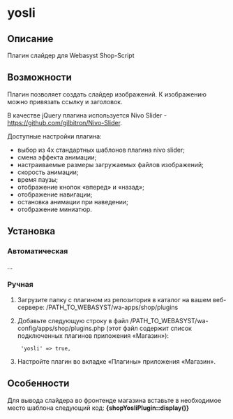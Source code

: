 # yosli

## Описание
Плагин слайдер для Webasyst Shop-Script

## Возможности
Плагин позволяет создать слайдер изображений. К изображению можно привязать ссылку и заголовок.

В качестве jQuery плагина используется Nivo Slider - https://github.com/gilbitron/Nivo-Slider.

Доступные настройки плагина:
- выбор из 4х стандартных шаблонов плагина nivo slider;
- смена эффекта анимации;
- настраиваемые размеры загружаемых файлов изображений;
- скорость анимации;
- время паузы;
- отображение кнопок «вперед» и «назад»;
- отображение навигации;
- остановка анимации при наведении;
- отображение миниатюр.

## Установка
### Автоматическая
...

### Ручная
1. Загрузите папку с плагином из репозитория в каталог на вашем веб-сервере: /PATH_TO_WEBASYST/wa-apps/shop/plugins

2. Добавьте следующую строку в файл /PATH_TO_WEBASYST/wa-config/apps/shop/plugins.php (этот файл содержит список подключенных плагинов приложения «Магазин»):

		'yosli' => true,

3. Настройте плагин во вкладке «Плагины» приложения «Магазин».

## Особенности
Для вывода слайдера во фронтенде магазина вставьте в необходимое место шаблона следующий код: **{shopYosliPlugin::display()}**